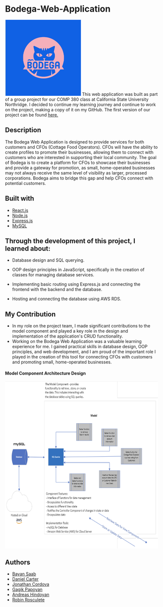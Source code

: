 # Bodega-Web-Application
 <img src="https://github.com/RobinRosculete/Bodega-Web-Application/blob/main/client/src/components/header/BodegaCat.jpg" width="250" height = "250">
This web application was built as part of a group project for our COMP 380 class at California State University Northridge. I decided to continue my learning journey and continue to work on the project, making a copy of it on my GitHub. The first version of our project can be found <a href="https://github.com/southwatertribe/thebodegateam"> here. </a> 


## Description
The Bodega Web Application is designed to provide services for both customers and CFOs (Cottage Food Operators). CFOs will have the ability to create profiles to promote their businesses, allowing them to connect with customers who are interested in supporting their local community. The goal of Bodega is to create a platform for CFOs to showcase their businesses and provide a gateway for promotion, as small, home-operated businesses may not always receive the same level of visibility as larger, processed corporations. Bodega aims to bridge this gap and help CFOs connect with potential customers.

## Built with

* [React.js](https://reactjs.org/)
* [Node.js](https://nodejs.org/en/)
* [Express.js](https://expressjs.com/)
* [MySQL](https://www.mysql.com/)

## Through the development of this project, I learned about:

* Database design and SQL querying.

* OOP design principles in JavaScript, specifically in the creation of classes for managing database services.

* Implementing basic routing using Express.js and connecting the frontend with the backend and the database.

* Hosting and connecting the database using AWS RDS.

## My Contribution
* In my role on the project team, I made significant contributions to the model component and played a key role in the design and implementation of the application's CRUD functionality.
* Working on the Bodega Web Application was a valuable learning experience for me. I gained practical skills in database design, OOP principles, and web development, and I am proud of the important role I played in the creation of this tool for connecting CFOs with customers and promoting small, home-operated businesses.

#### Model Component Architecture Design

<img src="https://github.com/RobinRosculete/Bodega-Web-Application/blob/main/Images/ARCH%20Design.png" width="800" height = "550" >

## Authors

* [Bayan Saab](https://github.com/Bayans90)
* [Daniel Carter](https://github.com/southwatertribe)
* [Jonathan Cordova](https://github.com/cordova-jon1618)
* [Gagik Papoyan](https://github.com/Gago-H)
* [Andreas Hindoyan](https://github.com/AndoHopar)
* [Robin Rosculete](https://github.com/RobinRosculete)
